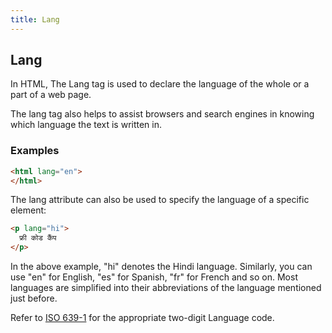 ```yaml
---
title: Lang
---
```

## Lang

In HTML, The Lang tag is used to declare the language of the whole or a part of a web page.

The lang tag also helps to assist browsers and search engines in knowing which language the text is written in.

### Examples

```html
<html lang="en">
</html>
```

The lang attribute can also be used to specify the language of a specific element:

```html
<p lang="hi">
  फ्री कोड कैंप
</p>
```

In the above example, "hi" denotes the Hindi language. Similarly, you can use "en" for English, "es" for Spanish, "fr" for French and so on. Most languages are simplified into their abbreviations of the language mentioned just before.

Refer to [ISO 639-1](https://en.wikipedia.org/wiki/List_of_ISO_639-1_codes) for the appropriate two-digit Language code.
